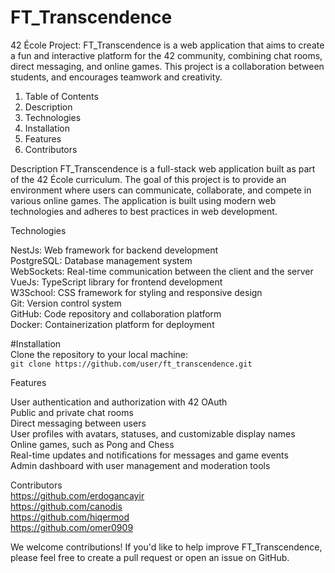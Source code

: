 # FT_Transcendence

42 École Project: FT_Transcendence is a web application that aims to create a fun and interactive platform for the 42 community, combining chat rooms, direct messaging, and online games. This project is a collaboration between students, and encourages teamwork and creativity.

1. Table of Contents
2. Description
3. Technologies
4. Installation
5. Features
6. Contributors

Description
FT_Transcendence is a full-stack web application built as part of the 42 École curriculum. The goal of this project is to provide an environment where users can communicate, collaborate, and compete in various online games. The application is built using modern web technologies and adheres to best practices in web development.

Technologies

NestJs: Web framework for backend development <br>
PostgreSQL: Database management system <br>
WebSockets: Real-time communication between the client and the server <br>
VueJs: TypeScript library for frontend development <br>
W3School: CSS framework for styling and responsive design <br>
Git: Version control system <br>
GitHub: Code repository and collaboration platform <br>
Docker: Containerization platform for deployment <br>

#Installation<br>
Clone the repository to your local machine:<br>
```git clone https://github.com/user/ft_transcendence.git```<br>

Features<br>

User authentication and authorization with 42 OAuth<br>
Public and private chat rooms<br>
Direct messaging between users<br>
User profiles with avatars, statuses, and customizable display names<br>
Online games, such as Pong and Chess<br>
Real-time updates and notifications for messages and game events<br>
Admin dashboard with user management and moderation tools<br>


Contributors<br>
https://github.com/erdogancayir<br>
https://github.com/canodis<br>
https://github.com/hiqermod<br>
https://github.com/omer0909<br>

We welcome contributions! If you'd like to help improve FT_Transcendence, please feel free to create a pull request or open an issue on GitHub.<br>
